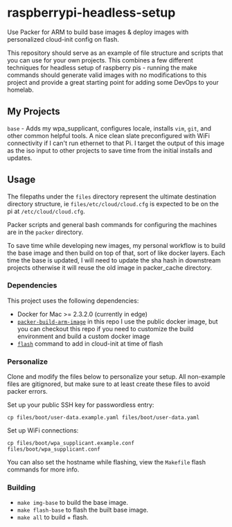 # raspberrypi-headless-setup
Use Packer for ARM to build base images & deploy images with personalized cloud-init config on flash.

This repository should serve as an example of file structure and scripts that you can use for your own projects. This combines a few different techniques for headless setup of raspberry pis - running the make commands should generate valid images with no modifications to this project and provide a great starting point for adding some DevOps to your homelab.

## My Projects
`base` - Adds my wpa_supplicant, configures locale, installs `vim`, `git`, and other common helpful tools. A nice clean slate preconfigured with WiFi connectivity if I can't run ethernet to that Pi. I target the output of this image as the iso input to other projects to save time from the initial installs and updates.

## Usage
The filepaths under the `files` directory represent the ultimate destination directory structure, ie `files/etc/cloud/cloud.cfg` is expected to be on the pi at `/etc/cloud/cloud.cfg`.

Packer scripts and general bash commands for configuring the machines are in the `packer` directory.

To save time while developing new images, my personal workflow is to build the base image and then build on top of that, sort of like docker layers. Each time the base is updated, I will need to update the sha hash in downstream projects otherwise it will reuse the old image in packer_cache directory.

### Dependencies
This project uses the following dependencies:
- Docker for Mac >= 2.3.2.0 (currently in edge)
- [`packer-build-arm-image`](https://github.com/solo-io/packer-builder-arm-image/) in this repo I use the public docker image, but you can checkout this repo if you need to customize the build environment and build a custom docker image
- [`flash`](https://github.com/hypriot/flash) command to add in cloud-init at time of flash

### Personalize
Clone and modify the files below to personalize your setup. All non-example files are gitignored, but make sure to at least create these files to avoid packer errors.

Set up your public SSH key for passwordless entry:
```shell
cp files/boot/user-data.example.yaml files/boot/user-data.yaml
```

Set up WiFi connections:
```shell
cp files/boot/wpa_supplicant.example.conf files/boot/wpa_supplicant.conf
```

You can also set the hostname while flashing, view the `Makefile` flash commands for more info.

### Building
- `make img-base` to build the base image.
- `make flash-base` to flash the built base image.
- `make all` to build + flash.
